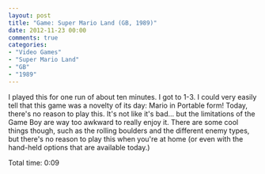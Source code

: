 ```yaml
---
layout: post
title: "Game: Super Mario Land (GB, 1989)"
date: 2012-11-23 00:00
comments: true
categories:
- "Video Games"
- "Super Mario Land"
- "GB"
- "1989"
---
```


I played this for one run of about ten minutes. I got to 1-3. I
could very easily tell that this game was a novelty of its day:
Mario in Portable form! Today, there's no reason to play
this. It's not like it's bad... but the limitations of the Game
Boy are way too awkward to really enjoy it. There are some cool
things though, such as the rolling boulders and the different
enemy types, but there's no reason to play this when you're at
home (or even with the hand-held options that are available
today.)

Total time: 0:09

